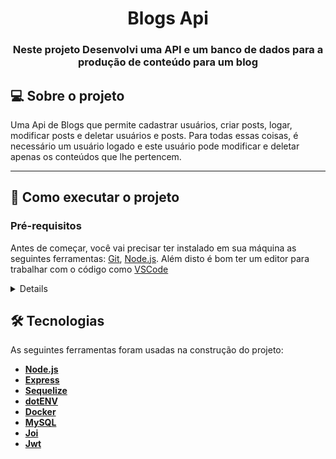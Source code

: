 <h1 align="center">Blogs Api</h1>

<h3 align="center">Neste projeto Desenvolvi uma API e um banco de dados para a produção de conteúdo para um blog</h3>

## 💻 Sobre o projeto

Uma Api de Blogs que permite cadastrar usuários, criar posts, logar, modificar posts e deletar usuários e posts. Para todas essas coisas, é necessário um usuário logado e este usuário pode modificar e deletar apenas os conteúdos que lhe pertencem.

---
## 🚀 Como executar o projeto

### Pré-requisitos

Antes de começar, você vai precisar ter instalado em sua máquina as seguintes ferramentas:
[Git](https://git-scm.com), [Node.js](https://nodejs.org/en/). 
Além disto é bom ter um editor para trabalhar com o código como [VSCode](https://code.visualstudio.com/)
<details>

```bash
# Clone este repositório
$ git clone git@github.com:serjofrancisco/ProjectTrybe-BlogsApi.git
# Acesse a pasta do projeto no terminal/cmd
$ cd ProjectTrybe-BlogsApi
# Instale as dependências
$ npm install
# Execute a aplicação em modo de desenvolvimento
$ npm run debug
# O servidor inciará na porta:3000 - acesse http://localhost:3000  
```
</details>

## 🛠 Tecnologias

As seguintes ferramentas foram usadas na construção do projeto:
-  **[Node.js](https://nodejs.org/en/)**
-    **[Express](https://expressjs.com/)**
-   **[Sequelize](https://sequelize.org/)**
-   **[dotENV](https://github.com/motdotla/dotenv)**
-   **[Docker](https://www.docker.com/)**
-   **[MySQL](https://www.mysql.com/)**
-   **[Joi](https://github.com/hapijs/joi)**
-   **[Jwt](https://jwt.io/)**

